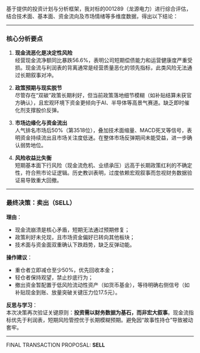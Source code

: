 基于提供的投资计划与分析框架，我对标的001289（龙源电力）进行综合评估，结合技术面、基本面、资金流向及市场情绪等多维度数据，得出以下结论：

---

### 核心分析要点
1. **现金流恶化是决定性风险**  
   经营现金流净额同比暴跌56.6%，表明公司短期偿债能力和运营健康度严重受损。现金流与利润表的背离通常是经营质量恶化的领先指标，此类风险无法通过长期叙事对冲。

2. **政策预期与现实脱节**  
   尽管存在“双碳”政策长期利好，但当前政策落地细节模糊（如补贴结算未获官方确认），且宏观环境下资金更倾向于AI、半导体等高景气赛道。缺乏即时催化剂支撑股价反弹。

3. **市场边缘化与资金流出**  
   人气排名市场后50%（第3518位），叠加技术面缩量、MACD死叉等信号，表明资金持续流出且市场关注度低迷。在整体市场反弹期间未能受益，进一步确认弱势地位。

4. **风险收益比失衡**  
   短期基本面下行风险（现金流危机、业绩承压）远高于长期政策红利的不确定性，符合熊市论证逻辑。历史教训表明，过度依赖宏观叙事而忽视财务数据验证易导致重大回撤。

---

### 最终决策：卖出（SELL）
**理由**：  
- 现金流崩溃是核心矛盾，短期无法通过预期修复；  
- 政策利好未兑现，且市场资金偏好已转向其他板块；  
- 技术面与资金面双重确认下跌趋势，缺乏反弹动能。  

**操作建议**：  
- 重仓者立即减仓至少50%，优先回收本金；  
- 轻仓者保持观望，禁止抄底行为；  
- 撤出资金暂配置于低风险流动性资产（如货币基金），等待明确右侧信号（如补贴现金到账、放量突破关键压力位17.5元）。  

**反思与学习**：  
本次决策再次验证关键原则：**投资需以财务数据为基石，而非宏大叙事**。现金流指标优先于利润表，短期风险管控优于长期模糊预期。避免因“故事性持仓”导致被动套牢。

---

FINAL TRANSACTION PROPOSAL: **SELL**